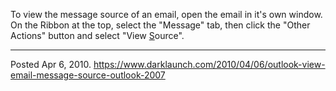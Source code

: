 To view the message source of an email, open the email in it's own window. On the Ribbon at the top, select the "Message" tab, then click the "Other Actions" button and select "View <u>S</u>ource".

---

Posted Apr 6, 2010.
https://www.darklaunch.com/2010/04/06/outlook-view-email-message-source-outlook-2007
